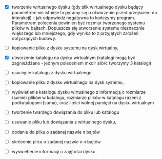 - [x] tworzenie wirtualnego dysku (gdy plik wirtualnego dysku będący parametrem nie
istnieje to pytamy się o utworzenie przed przejściem do interakcji) - jak odpowiedź
negatywna to kończymy program. Parametrem polecenia powinien być rozmiar
tworzonego systemu plików w bajtach. Dopuszcza się utworzenie systemu
nieznacznie większego lub mniejszego, gdy wynika to z przyjętych założeń
dotyczących budowy.

- [ ] kopiowanie pliku z dysku systemu na dysk wirtualny,

- [x] utworzenie katalogu na dysku wirtualnym (katalogi mogą być zagnieżdżane -
jednym poleceniem mkdir a/b/c tworzymy 3 katalogi)

- [ ] usunięcie katalogu z dysku wirtualnego

- [ ] kopiowanie pliku z dysku wirtualnego na dysk systemu,

- [ ] wyświetlanie katalogu dysku wirtualnego z informacją o rozmiarze (sumie) plików
w katalogu, rozmiarze plików w katalogu razem z podkatalogami (suma), oraz ilości
wolnej pamięci na dysku wirtualnym

- [ ] tworzenie twardego dowiązania do pliku lub katalogu

- [ ] usuwanie pliku lub dowiązania z wirtualnego dysku,

- [ ] dodanie do pliku o zadanej nazwie n bajtów

- [ ] skrócenie pliku o zadanej nazwie o n bajtów

- [ ] wyświetlenie informacji o zajętości dysku.
